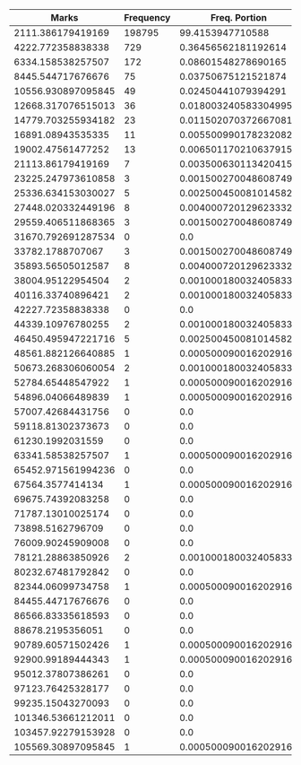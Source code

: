 | Marks | Frequency | Freq. Portion |
|-------|-----------|---------------|
| 2111.386179419169 | 198795 | 99.4153947710588 |
| 4222.772358838338 | 729 | 0.36456562181192614 |
| 6334.158538257507 | 172 | 0.08601548278690165 |
| 8445.544717676676 | 75 | 0.03750675121521874 |
| 10556.930897095845 | 49 | 0.02450441079394291 |
| 12668.317076515013 | 36 | 0.018003240583304995 |
| 14779.703255934182 | 23 | 0.011502070372667081 |
| 16891.08943535335 | 11 | 0.005500990178232082 |
| 19002.47561477252 | 13 | 0.006501170210637915 |
| 21113.86179419169 | 7 | 0.0035006301134204157 |
| 23225.247973610858 | 3 | 0.0015002700486087496 |
| 25336.634153030027 | 5 | 0.0025004500810145826 |
| 27448.020332449196 | 8 | 0.004000720129623332 |
| 29559.406511868365 | 3 | 0.0015002700486087496 |
| 31670.792691287534 | 0 | 0.0 |
| 33782.1788707067 | 3 | 0.0015002700486087496 |
| 35893.56505012587 | 8 | 0.004000720129623332 |
| 38004.95122954504 | 2 | 0.001000180032405833 |
| 40116.33740896421 | 2 | 0.001000180032405833 |
| 42227.72358838338 | 0 | 0.0 |
| 44339.10976780255 | 2 | 0.001000180032405833 |
| 46450.495947221716 | 5 | 0.0025004500810145826 |
| 48561.882126640885 | 1 | 0.0005000900162029165 |
| 50673.268306060054 | 2 | 0.001000180032405833 |
| 52784.65448547922 | 1 | 0.0005000900162029165 |
| 54896.04066489839 | 1 | 0.0005000900162029165 |
| 57007.42684431756 | 0 | 0.0 |
| 59118.81302373673 | 0 | 0.0 |
| 61230.1992031559 | 0 | 0.0 |
| 63341.58538257507 | 1 | 0.0005000900162029165 |
| 65452.971561994236 | 0 | 0.0 |
| 67564.3577414134 | 1 | 0.0005000900162029165 |
| 69675.74392083258 | 0 | 0.0 |
| 71787.13010025174 | 0 | 0.0 |
| 73898.5162796709 | 0 | 0.0 |
| 76009.90245909008 | 0 | 0.0 |
| 78121.28863850926 | 2 | 0.001000180032405833 |
| 80232.67481792842 | 0 | 0.0 |
| 82344.06099734758 | 1 | 0.0005000900162029165 |
| 84455.44717676676 | 0 | 0.0 |
| 86566.83335618593 | 0 | 0.0 |
| 88678.2195356051 | 0 | 0.0 |
| 90789.60571502426 | 1 | 0.0005000900162029165 |
| 92900.99189444343 | 1 | 0.0005000900162029165 |
| 95012.37807386261 | 0 | 0.0 |
| 97123.76425328177 | 0 | 0.0 |
| 99235.15043270093 | 0 | 0.0 |
| 101346.53661212011 | 0 | 0.0 |
| 103457.92279153928 | 0 | 0.0 |
| 105569.30897095845 | 1 | 0.0005000900162029165 |
